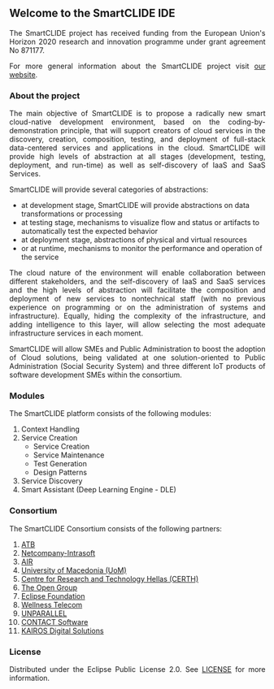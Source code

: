 ## Welcome to the SmartCLIDE IDE
<div style="text-align: justify;">
	<p>
		The SmartCLIDE project has received funding from the European Union's Horizon 2020 research and innovation programme under grant agreement No 871177.
	</p>
	<p>
		For more general information about the SmartCLIDE project visit <a href="https://smartclide.eu/">our website</a>.
	</p>
</div>

### About the project

<div style="text-align: justify;">
	<p>
		The main objective of SmartCLIDE is to propose a radically new smart cloud-native development environment, based on the coding-by-demonstration principle, that will support creators of cloud services in the discovery, creation, composition, testing, and deployment of full-stack data-centered services and applications in the cloud. SmartCLIDE will provide high levels of abstraction at all stages (development, testing, deployment, and run-time) as well as self-discovery of IaaS and SaaS Services.
	</p>
</div>

<div style="text-align: justify;">
	<p>
		SmartCLIDE will provide several categories of abstractions:
	</p>
</div>

* at development stage, SmartCLIDE will provide abstractions on data transformations or processing
* at testing stage, mechanisms to visualize flow and status or artifacts to automatically test the expected behavior
* at deployment stage, abstractions of physical and virtual resources
* or at runtime, mechanisms to monitor the performance and operation of the service

<div style="text-align: justify;">
	<p>
		The cloud nature of the environment will enable collaboration between different stakeholders, and the self-discovery of IaaS and SaaS services and the high levels of abstraction will facilitate the composition and deployment of new services to nontechnical staff (with no previous experience on programming or on the administration of systems and infrastructure). Equally, hiding the complexity of the infrastructure, and adding intelligence to this layer, will allow selecting the most adequate infrastructure services in each moment.
	</p>
</div>

<div style="text-align: justify;">
	<p>
		SmartCLIDE will allow SMEs and Public Administration to boost the adoption of Cloud solutions, being validated at one solution-oriented to Public Administration (Social Security System) and three different IoT products of software development SMEs within the consortium.
	</p>
</div>


### Modules
<div style="text-align: left;">
	<p>
		The SmartCLIDE platform consists of the following modules:
	</p>
</div>

1. Context Handling
2. Service Creation
	* Service Creation
	* Service Maintenance
	* Test Generation
	* Design Patterns
3. Service Discovery
4. Smart Assistant (Deep Learning Engine - DLE)

### Consortium
<div style="text-align: left;">
	<p>
		The SmartCLIDE Consortium consists of the following partners:
	</p>
</div>

1. [ATB](https://www.atb-bremen.de/)
2. [Netcompany-Intrasoft](https://www.netcompany-intrasoft.com/)
3. [AIR](https://air-institute.com/)
4. [University of Macedonia (UoM)](https://www.uom.gr/en)
5. [Centre for Research and Technology Hellas (CERTH)](https://www.certh.gr/root.en.aspx)
6. [The Open Group](https://www.opengroup.org/)
7. [Eclipse Foundation](https://www.eclipse.org/)
8. [Wellness Telecom](https://wellnesstg.com/en/)
9. [UNPARALLEL](https://www.unparallel.pt/)
10. [CONTACT Software](https://www.contact-software.com/en/)
11. [KAIROS Digital Solutions](https://kairosds.com/)

### License
<div style="text-align: justify;">
	<p>
		Distributed under the Eclipse Public License 2.0. See <a href="https://github.com/eclipse-researchlabs/smartclide-docs/blob/master/LICENSE">LICENSE</a> for more information.
	</p>
</div>